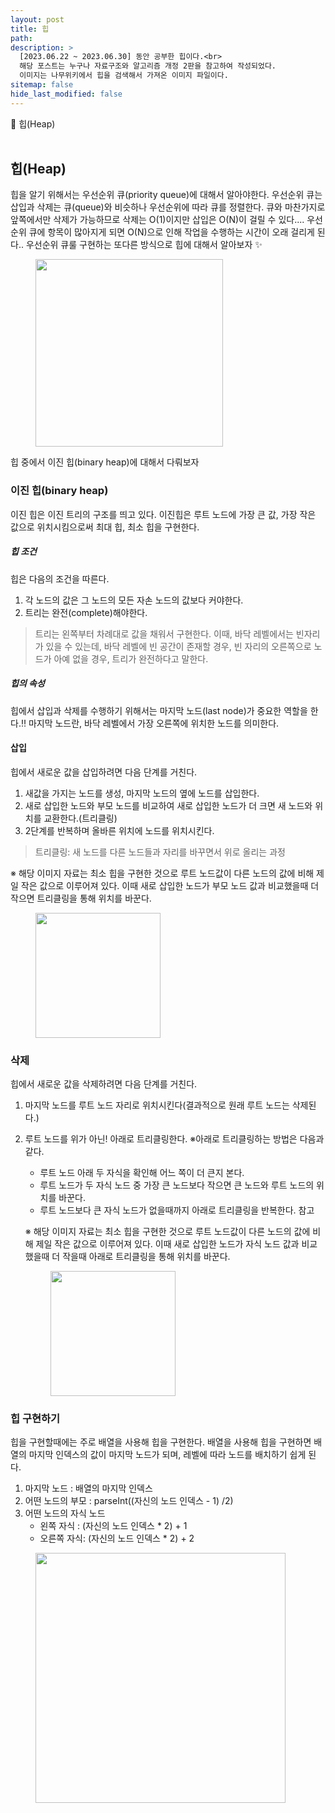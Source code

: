 ```yaml
---
layout: post
title: 힙
path:
description: >
  [2023.06.22 ~ 2023.06.30] 동안 공부한 힙이다.<br>
  해당 포스트는 누구나 자료구조와 알고리즘 개정 2판을 참고하여 작성되었다.
  이미지는 나무위키에서 힙을 검색해서 가져온 이미지 파일이다.
sitemap: false
hide_last_modified: false
---
```


📌 힙(Heap)
<br>
<br>

## 힙(Heap)

힙을 알기 위해서는 우선순위 큐(priority queue)에 대해서 알아야한다.
우선순위 큐는 삽입과 삭제는 큐(queue)와 비슷하나 우선순위에 따라 큐를 정렬한다.
큐와 마찬가지로 앞쪽에서만 삭제가 가능하므로 삭제는 O(1)이지만 삽입은 O(N)이 걸릴 수 있다....
우선순위 큐에 항목이 많아지게 되면 O(N)으로 인해 작업을 수행하는 시간이 오래 걸리게 된다..
우선순위 큐룰 구현하는 또다른 방식으로 힙에 대해서 알아보자 ✨

<figure>
    <img src="https://i.namu.wiki/i/TRZ9q05c_vRQZeclKg1kJkLxTWjg-KJqftozbsM4cycBWQTZHRmnqlVPajBoRV5x3glx6_a_lqYskMV5hMV6T8N07ugpvKDpjIz1njYzTl7e2MrmPtL0Rmzuf3T3qbUR6f5YXyo2cKRutesrrsUKCA.webp" width="300">
</figure>

힙 중에서 이진 힙(binary heap)에 대해서 다뤄보자

### 이진 힙(binary heap)

이진 힙은 이진 트리의 구조를 띄고 있다. 이진힙은 루트 노드에 가장 큰 값, 가장 작은 값으로 위치시킴으로써 최대 힙, 최소 힙을 구현한다.

##### 힙 조건

힙은 다음의 조건을 따른다.

1. 각 노드의 값은 그 노드의 모든 자손 노드의 값보다 커야한다.
2. 트리는 완전(complete)해야한다.

> 트리는 왼쪽부터 차례대로 값을 채워서 구현한다. 이때, 바닥 레벨에서는 빈자리가 있을 수 있는데, 바닥 레벨에 빈 공간이 존재할 경우, 빈 자리의 오른쪽으로 노드가 아예 없을 경우, 트리가 완전하다고 말한다.

##### 힙의 속성

힙에서 삽입과 삭제를 수행하기 위해서는 마지막 노드(last node)가 중요한 역할을 한다.‼ 마지막 노드란, 바닥 레벨에서 가장 오른쪽에 위치한 노드를 의미한다.

#### 삽입

힙에서 새로운 값을 삽입하려면 다음 단계를 거친다.

1. 새값을 가지는 노드를 생성, 마지막 노드의 옆에 노드를 삽입한다.
2. 새로 삽입한 노드와 부모 노드를 비교하여 새로 삽입한 노드가 더 크면 새 노드와 위치를 교환한다.(트리클링)
3. 2단계를 반복하며 올바른 위치에 노드를 위치시킨다.

> 트리클링: 새 노드를 다른 노드들과 자리를 바꾸면서 위로 올리는 과정

※ 해당 이미지 자료는 최소 힙을 구현한 것으로 루트 노드값이 다른 노드의 값에 비해 제일 작은 값으로 이루어져 있다. 이때 새로 삽입한 노드가 부모 노드 값과 비교했을때 더 작으면 트리클링을 통해 위치를 바꾼다.

<figure>
    <img src="https://i.namu.wiki/i/C8aYz2ekN73rkfsARa2yTXpBh2WVv1uVCY2fskURIfrKuKCabcJ_8soyhO2VUoMWHApqnM92nUuGgk7e9lAr7ydjzKTX96vCSo96PjRm0z6ZQPae2H6XK8b6FUWz5SuSdn1hdlMTPBGxYU2eBY_bNw.webp"  width="200">
</figure>

### 삭제

힙에서 새로운 값을 삭제하려면 다음 단계를 거친다.

1. 마지막 노드를 루트 노드 자리로 위치시킨다(결과적으로 원래 루트 노드는 삭제된다.)
2. 루트 노드를 위가 아닌! 아래로 트리클링한다.
   ※아래로 트리클링하는 방법은 다음과 같다.

   - 루트 노드 아래 두 자식을 확인해 어느 쪽이 더 큰지 본다.
   - 루트 노드가 두 자식 노드 중 가장 큰 노드보다 작으면 큰 노드와 루트 노드의 위치를 바꾼다.
   - 루트 노드보다 큰 자식 노드가 없을때까지 아래로 트리클링을 반복한다.
     참고

   ※ 해당 이미지 자료는 최소 힙을 구현한 것으로 루트 노드값이 다른 노드의 값에 비해 제일 작은 값으로 이루어져 있다. 이때 새로 삽입한 노드가 자식 노드 값과 비교했을때 더 작을때 아래로 트리클링을 통해 위치를 바꾼다.
   <figure>
       <img src="https://i.namu.wiki/i/T1BI7HOHG0Ox6GJqjKAKRU_tlL0YSwVC8hReNpyo_GBv1s-FHFtQcI298iPJV_HOLiJctNN_dSFDatBoZjONrqhKjAbUa2qFPHi2QjKub2_ENxRHd7V9B2L5dtvieXYK1PfvMfGt2hvSaqC1aT_EyA.webp"  width="200">
   </figure>

### 힙 구현하기

힙을 구현할때에는 주로 배열을 사용해 힙을 구현한다. 배열을 사용해 힙을 구현하면 배열의 마지막 인덱스의 값이 마지막 노드가 되며, 레벨에 따라 노드를 배치하기 쉽게 된다.

1.  마지막 노드 : 배열의 마지막 인덱스
2.  어떤 노드의 부모 : parseInt((자신의 노드 인덱스 - 1) /2)
3.  어떤 노드의 자식 노드
    - 왼쪽 자식 : (자신의 노드 인덱스 \* 2) + 1
    - 오른쪽 자식: (자신의 노드 인덱스 \* 2) + 2

  <figure>
       <img src="https://i.namu.wiki/i/UrWjmKYIwZNefx3D7jl6nuo0C0EG5x61RLPih7HraMmNPOJd-Wv7Dd166TeNsU0yxJBr6WFlwR3Y2npV4vyr00HGGm_hwv40IvxUyc5C56eB1cF4851U6rgfuxHqFmLkPyGXdVaGVJRntUB0QCFI7g.webp"  width="400">
   </figure>
